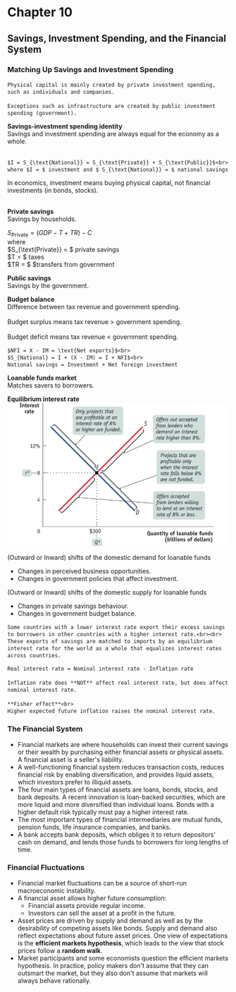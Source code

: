 # Chapter 10
## Savings, Investment Spending, and the Financial System

### Matching Up Savings and Investment Spending

```{admonition} Public investment spending vs. Private investment spending
Physical capital is mainly created by private investment spending, such as individuals and companies.

Exceptions such as infrastructure are created by public investment spending (government).
```

**Savings-investment spending identity**<br>
Savings and investment spending are always equal for the economy as a whole.<br><br>

```{admonition} In a closed economy
$I = S_{\text{National}} = S_{\text{Private}} + S_{\text{Public}}$<br>
where $I = $ investment and $ S_{\text{National}} = $ national savings
```

In economics, investment means buying physical capital, not financial investments (in bonds, stocks).<br><br>

**Private savings**<br>
Savings by households.

$S_{\text{Private}} = (GDP - T + TR) - C$<br>
where<br>$S_{\text{Private}} = $ private savings<br>$T = $ taxes<br>$TR = $ $transfers from government

**Public savings**<br>
Savings by the government.

**Budget balance**<br>
Difference between tax revenue and government spending.<br><br>
Budget surplus means tax revenue $>$ government spending.<br><br>Budget deficit means tax revenue $<$ government spending.

```{admonition} In an open economy
$NFI = X - IM = \text{Net exports}$<br>
$S_{National} = I + (X - IM) = I + NFI$<br>
National savings = Investment + Net foreign investment
```

**Loanable funds market**<br>
Matches savers to borrowers.

**Equilibrium interest rate**<br>
![equilibrium interest rate](./pic/fig01_equilibrium_ir.png)

(Outward or Inward) shifts of the domestic demand for loanable funds
- Changes in perceived business opportunities.
- Changes in government policies that affect investment.

(Outward or Inward) shifts of the domestic supply for loanable funds
- Changes in private savings behaviour.
- Changes in government budget balance.

```{admonition} Global loanable funds market
Some countries with a lower interest rate export their excess savings to borrowers in other countries with a higher interest rate.<br><br>
These exports of savings are matched to imports by an equilibrium interest rate for the world as a whole that equalizes interest rates across countries.
```

```{admonition} Inflation and interest rates
Real interest rate = Nominal interest rate - Inflation rate

Inflation rate does **NOT** affect real interest rate, but does affect nominal interest rate.

**Fisher effect**<br>
Higher expected future inflation raises the nominal interest rate.
```

### The Financial System

- Financial markets are where households can invest their current savings or their wealth by purchasing either financial assets or physical assets. A financial asset is a seller's liability.
- A well-functioning financial system reduces transaction costs, reduces financial risk by enabling diversification, and provides liquid assets, which investors prefer to illiquid assets.
- The four main types of financial assets are loans, bonds, stocks, and bank deposits. A recent innovation is loan-backed securities, which are more liquid and more diversified than individual loans. Bonds with a higher default risk typically must pay a higher interest rate.
- The most important types of financial intermediaries are mutual funds, pension funds, life insurance companies, and banks.
- A bank accepts bank deposits, which obliges it to return depositors' cash on demand, and lends those funds to borrowers for long lengths of time.

### Financial Fluctuations

- Financial market fluctuations can be a source of short-run macroeconomic instability.
- A financial asset allows higher future consumption:
    - Financial assets provide regular income.
    - Investors can sell the asset at a profit in the future.
- Asset prices are driven by supply and demand as well as by the desirability of competing assets like bonds. Supply and demand also reflect expectations about future asset prices. One view of expectations is the **efficient markets hypothesis**, which leads to the view that stock prices follow a **random walk**.<br>
- Market participants and some economists question the efficient markets hypothesis. In practice, policy makers don't assume that they can outsmart the market, but they also don't assume that markets will always behave rationally.